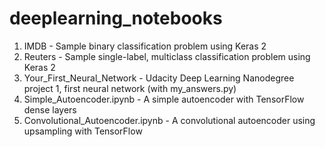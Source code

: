 # deeplearning_notebooks
1. IMDB - Sample binary classification problem using Keras 2
2. Reuters - Sample single-label, multiclass classification problem using Keras 2
3. Your_First_Neural_Network - Udacity Deep Learning Nanodegree project 1, first neural network (with my_answers.py)
4. Simple_Autoencoder.ipynb - A simple autoencoder with TensorFlow dense layers
5. Convolutional_Autoencoder.ipynb - A convolutional autoencoder using upsampling with TensorFlow 
